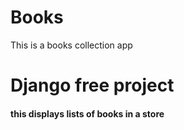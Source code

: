 # Books
This is a  books collection app
# Django free project
#### this displays lists of books in a store
